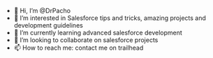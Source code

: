 - 👋 Hi, I’m @DrPacho
- 👀 I’m interested in Salesforce tips and tricks, amazing projects and development guidelines
- 🌱 I’m currently learning advanced salesforce development
- 💞️ I’m looking to collaborate on salesforce projects
- 📫 How to reach me: contact me on trailhead

<!---
DrPacho/DrPacho is a ✨ special ✨ repository because its `README.md` (this file) appears on your GitHub profile.
You can click the Preview link to take a look at your changes.
--->
